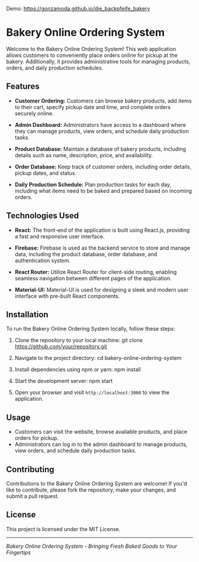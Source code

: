 Demo: https://gonzamoda.github.io/die_backpfeife_bakery

# Bakery Online Ordering System

Welcome to the Bakery Online Ordering System! This web application allows customers to conveniently place orders online for pickup at the bakery. Additionally, it provides administrative tools for managing products, orders, and daily production schedules.

## Features

- **Customer Ordering:** Customers can browse bakery products, add items to their cart, specify pickup date and time, and complete orders securely online.

- **Admin Dashboard:** Administrators have access to a dashboard where they can manage products, view orders, and schedule daily production tasks.

- **Product Database:** Maintain a database of bakery products, including details such as name, description, price, and availability.

- **Order Database:** Keep track of customer orders, including order details, pickup dates, and status.

- **Daily Production Schedule:** Plan production tasks for each day, including what items need to be baked and prepared based on incoming orders.

## Technologies Used

- **React:** The front-end of the application is built using React.js, providing a fast and responsive user interface.

- **Firebase:** Firebase is used as the backend service to store and manage data, including the product database, order database, and authentication system.

- **React Router:** Utilize React Router for client-side routing, enabling seamless navigation between different pages of the application.

- **Material-UI:** Material-UI is used for designing a sleek and modern user interface with pre-built React components.

## Installation

To run the Bakery Online Ordering System locally, follow these steps:

1. Clone the repository to your local machine:
git clone https://github.com/your/repository.git

2. Navigate to the project directory:
cd bakery-online-ordering-system

3. Install dependencies using npm or yarn:
npm install

4. Start the development server:
npm start

5. Open your browser and visit `http://localhost:3000` to view the application.

## Usage

- Customers can visit the website, browse available products, and place orders for pickup.
- Administrators can log in to the admin dashboard to manage products, view orders, and schedule daily production tasks.

## Contributing

Contributions to the Bakery Online Ordering System are welcome! If you'd like to contribute, please fork the repository, make your changes, and submit a pull request.

## License

This project is licensed under the MIT License.

---

*Bakery Online Ordering System - Bringing Fresh Baked Goods to Your Fingertips*
